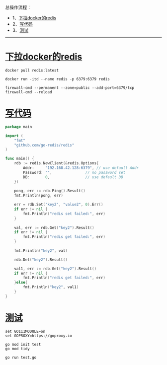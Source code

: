 总操作流程：
- 1、[下拉docker的redis](#go-01)
- 2、[写代码](#go-02)
- 3、[测试](#go-03)

***

# <a name="go-01" href="#" >下拉docker的redis</a>

```shell
docker pull redis:latest

docker run -itd --name redis -p 6379:6379 redis

firewall-cmd --permanent --zone=public --add-port=6379/tcp
firewall-cmd --reload
```

# <a name="go-02" href="#" >写代码</a>

```go
package main

import (
	"fmt"
	"github.com/go-redis/redis"
)

func main() {
	rdb := redis.NewClient(&redis.Options{
		Addr:     "192.168.42.128:6379", // use default Addr
		Password: "",               // no password set
		DB:       0,                // use default DB
	})
	
	pong, err := rdb.Ping().Result()
	fmt.Println(pong, err)

	err = rdb.Set("key2", "value2", 0).Err()
    if err != nil {
		fmt.Println("redis set failed:", err)
    }
	
	val, err := rdb.Get("key2").Result()
    if err != nil {
        fmt.Println("redis get failed:", err)
	}
	
	fmt.Println("key2", val)

	rdb.Del("key2").Result()

	val1, err := rdb.Get("key2").Result()
    if err != nil {
        fmt.Println("redis get failed:", err)
	}else{
		fmt.Println("key2", val1)
	}
}
```

# <a name="go-03" href="#" >测试</a>

```
set GO111MODULE=on
set GOPROXY=https://goproxy.io

go mod init test
go mod tidy

go run test.go
```
